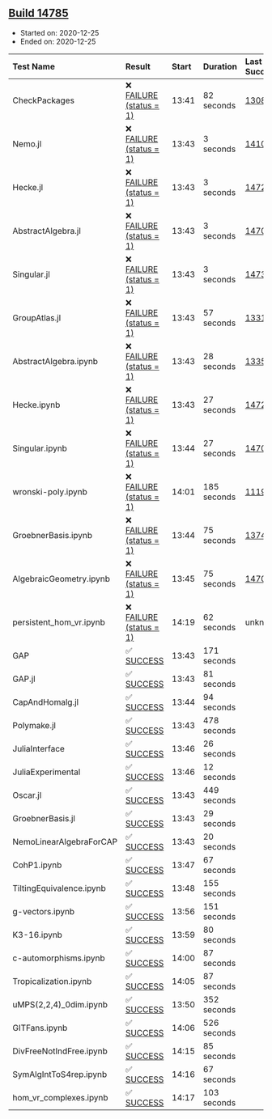 ## [Build 14785](https://oscarci.mathematik.uni-kl.de/job/oscar/14785/)

* Started on: 2020-12-25
* Ended on: 2020-12-25

| Test Name    | Result | Start | Duration | Last Success | First Failure |
|:-------------|:-------|:------|:---------|:-------------|:--------------|
| CheckPackages | ❌ [FAILURE (status = 1)](https://oscarci.mathematik.uni-kl.de/job/oscar/14785/artifact/logs/build-14785/CheckPackages.log) | 13:41 | 82 seconds | [13085](https://oscarci.mathematik.uni-kl.de/job/oscar/13085/) | [13086](https://oscarci.mathematik.uni-kl.de/job/oscar/13086/) |
| Nemo.jl | ❌ [FAILURE (status = 1)](https://oscarci.mathematik.uni-kl.de/job/oscar/14785/artifact/logs/build-14785/Nemo.jl.log) | 13:43 | 3 seconds | [14101](https://oscarci.mathematik.uni-kl.de/job/oscar/14101/) | [14102](https://oscarci.mathematik.uni-kl.de/job/oscar/14102/) |
| Hecke.jl | ❌ [FAILURE (status = 1)](https://oscarci.mathematik.uni-kl.de/job/oscar/14785/artifact/logs/build-14785/Hecke.jl.log) | 13:43 | 3 seconds | [14723](https://oscarci.mathematik.uni-kl.de/job/oscar/14723/) | [14724](https://oscarci.mathematik.uni-kl.de/job/oscar/14724/) |
| AbstractAlgebra.jl | ❌ [FAILURE (status = 1)](https://oscarci.mathematik.uni-kl.de/job/oscar/14785/artifact/logs/build-14785/AbstractAlgebra.jl.log) | 13:43 | 3 seconds | [14701](https://oscarci.mathematik.uni-kl.de/job/oscar/14701/) | [14702](https://oscarci.mathematik.uni-kl.de/job/oscar/14702/) |
| Singular.jl | ❌ [FAILURE (status = 1)](https://oscarci.mathematik.uni-kl.de/job/oscar/14785/artifact/logs/build-14785/Singular.jl.log) | 13:43 | 3 seconds | [14732](https://oscarci.mathematik.uni-kl.de/job/oscar/14732/) | [14733](https://oscarci.mathematik.uni-kl.de/job/oscar/14733/) |
| GroupAtlas.jl | ❌ [FAILURE (status = 1)](https://oscarci.mathematik.uni-kl.de/job/oscar/14785/artifact/logs/build-14785/GroupAtlas.jl.log) | 13:43 | 57 seconds | [13311](https://oscarci.mathematik.uni-kl.de/job/oscar/13311/) | [13312](https://oscarci.mathematik.uni-kl.de/job/oscar/13312/) |
| AbstractAlgebra.ipynb | ❌ [FAILURE (status = 1)](https://oscarci.mathematik.uni-kl.de/job/oscar/14785/artifact/logs/build-14785/AbstractAlgebra.ipynb.log) | 13:43 | 28 seconds | [13355](https://oscarci.mathematik.uni-kl.de/job/oscar/13355/) | [13356](https://oscarci.mathematik.uni-kl.de/job/oscar/13356/) |
| Hecke.ipynb | ❌ [FAILURE (status = 1)](https://oscarci.mathematik.uni-kl.de/job/oscar/14785/artifact/logs/build-14785/Hecke.ipynb.log) | 13:43 | 27 seconds | [14723](https://oscarci.mathematik.uni-kl.de/job/oscar/14723/) | [14724](https://oscarci.mathematik.uni-kl.de/job/oscar/14724/) |
| Singular.ipynb | ❌ [FAILURE (status = 1)](https://oscarci.mathematik.uni-kl.de/job/oscar/14785/artifact/logs/build-14785/Singular.ipynb.log) | 13:44 | 27 seconds | [14701](https://oscarci.mathematik.uni-kl.de/job/oscar/14701/) | [14702](https://oscarci.mathematik.uni-kl.de/job/oscar/14702/) |
| wronski-poly.ipynb | ❌ [FAILURE (status = 1)](https://oscarci.mathematik.uni-kl.de/job/oscar/14785/artifact/logs/build-14785/wronski-poly.ipynb.log) | 14:01 | 185 seconds | [11192](https://oscarci.mathematik.uni-kl.de/job/oscar/11192/) | [11193](https://oscarci.mathematik.uni-kl.de/job/oscar/11193/) |
| GroebnerBasis.ipynb | ❌ [FAILURE (status = 1)](https://oscarci.mathematik.uni-kl.de/job/oscar/14785/artifact/logs/build-14785/GroebnerBasis.ipynb.log) | 13:44 | 75 seconds | [13748](https://oscarci.mathematik.uni-kl.de/job/oscar/13748/) | [13749](https://oscarci.mathematik.uni-kl.de/job/oscar/13749/) |
| AlgebraicGeometry.ipynb | ❌ [FAILURE (status = 1)](https://oscarci.mathematik.uni-kl.de/job/oscar/14785/artifact/logs/build-14785/AlgebraicGeometry.ipynb.log) | 13:45 | 75 seconds | [14701](https://oscarci.mathematik.uni-kl.de/job/oscar/14701/) | [14702](https://oscarci.mathematik.uni-kl.de/job/oscar/14702/) |
| persistent_hom_vr.ipynb | ❌ [FAILURE (status = 1)](https://oscarci.mathematik.uni-kl.de/job/oscar/14785/artifact/logs/build-14785/persistent_hom_vr.ipynb.log) | 14:19 | 62 seconds | unknown | unknown |
| GAP | ✅ [SUCCESS](https://oscarci.mathematik.uni-kl.de/job/oscar/14785/artifact/logs/build-14785/GAP.log) | 13:43 | 171 seconds |  |  |
| GAP.jl | ✅ [SUCCESS](https://oscarci.mathematik.uni-kl.de/job/oscar/14785/artifact/logs/build-14785/GAP.jl.log) | 13:43 | 81 seconds |  |  |
| CapAndHomalg.jl | ✅ [SUCCESS](https://oscarci.mathematik.uni-kl.de/job/oscar/14785/artifact/logs/build-14785/CapAndHomalg.jl.log) | 13:44 | 94 seconds |  |  |
| Polymake.jl | ✅ [SUCCESS](https://oscarci.mathematik.uni-kl.de/job/oscar/14785/artifact/logs/build-14785/Polymake.jl.log) | 13:43 | 478 seconds |  |  |
| JuliaInterface | ✅ [SUCCESS](https://oscarci.mathematik.uni-kl.de/job/oscar/14785/artifact/logs/build-14785/JuliaInterface.log) | 13:46 | 26 seconds |  |  |
| JuliaExperimental | ✅ [SUCCESS](https://oscarci.mathematik.uni-kl.de/job/oscar/14785/artifact/logs/build-14785/JuliaExperimental.log) | 13:46 | 12 seconds |  |  |
| Oscar.jl | ✅ [SUCCESS](https://oscarci.mathematik.uni-kl.de/job/oscar/14785/artifact/logs/build-14785/Oscar.jl.log) | 13:43 | 449 seconds |  |  |
| GroebnerBasis.jl | ✅ [SUCCESS](https://oscarci.mathematik.uni-kl.de/job/oscar/14785/artifact/logs/build-14785/GroebnerBasis.jl.log) | 13:43 | 29 seconds |  |  |
| NemoLinearAlgebraForCAP | ✅ [SUCCESS](https://oscarci.mathematik.uni-kl.de/job/oscar/14785/artifact/logs/build-14785/NemoLinearAlgebraForCAP.log) | 13:43 | 20 seconds |  |  |
| CohP1.ipynb | ✅ [SUCCESS](https://oscarci.mathematik.uni-kl.de/job/oscar/14785/artifact/logs/build-14785/CohP1.ipynb.log) | 13:47 | 67 seconds |  |  |
| TiltingEquivalence.ipynb | ✅ [SUCCESS](https://oscarci.mathematik.uni-kl.de/job/oscar/14785/artifact/logs/build-14785/TiltingEquivalence.ipynb.log) | 13:48 | 155 seconds |  |  |
| g-vectors.ipynb | ✅ [SUCCESS](https://oscarci.mathematik.uni-kl.de/job/oscar/14785/artifact/logs/build-14785/g-vectors.ipynb.log) | 13:56 | 151 seconds |  |  |
| K3-16.ipynb | ✅ [SUCCESS](https://oscarci.mathematik.uni-kl.de/job/oscar/14785/artifact/logs/build-14785/K3-16.ipynb.log) | 13:59 | 80 seconds |  |  |
| c-automorphisms.ipynb | ✅ [SUCCESS](https://oscarci.mathematik.uni-kl.de/job/oscar/14785/artifact/logs/build-14785/c-automorphisms.ipynb.log) | 14:00 | 87 seconds |  |  |
| Tropicalization.ipynb | ✅ [SUCCESS](https://oscarci.mathematik.uni-kl.de/job/oscar/14785/artifact/logs/build-14785/Tropicalization.ipynb.log) | 14:05 | 87 seconds |  |  |
| uMPS(2,2,4)_0dim.ipynb | ✅ [SUCCESS](https://oscarci.mathematik.uni-kl.de/job/oscar/14785/artifact/logs/build-14785/uMPS-2-2-4-_0dim.ipynb.log) | 13:50 | 352 seconds |  |  |
| GITFans.ipynb | ✅ [SUCCESS](https://oscarci.mathematik.uni-kl.de/job/oscar/14785/artifact/logs/build-14785/GITFans.ipynb.log) | 14:06 | 526 seconds |  |  |
| DivFreeNotIndFree.ipynb | ✅ [SUCCESS](https://oscarci.mathematik.uni-kl.de/job/oscar/14785/artifact/logs/build-14785/DivFreeNotIndFree.ipynb.log) | 14:15 | 85 seconds |  |  |
| SymAlgIntToS4rep.ipynb | ✅ [SUCCESS](https://oscarci.mathematik.uni-kl.de/job/oscar/14785/artifact/logs/build-14785/SymAlgIntToS4rep.ipynb.log) | 14:16 | 67 seconds |  |  |
| hom_vr_complexes.ipynb | ✅ [SUCCESS](https://oscarci.mathematik.uni-kl.de/job/oscar/14785/artifact/logs/build-14785/hom_vr_complexes.ipynb.log) | 14:17 | 103 seconds |  |  |
